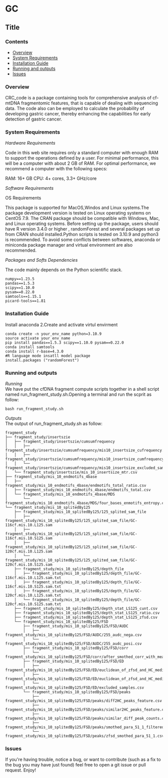 # GC
## Title
### Contents
* [Overview](#Overview)
* [System Requirements](#System-Requirements)
* [Installation Guide](#Installation-Guide)
* [Running and outputs](#Running-and-outputs)
* [Issues](#Issues)
### Overview
CRC_code is a package containing tools for comprehensive analysis of cf-mtDNA fragmentomic features, that is capable of dealing with sequencing data. The code also  can be employed to calculate the probability of developing gastric cancer, thereby enhancing the capabilities for early detection of gastric cancer.
### System Requirements
*Hardware Requirements*

Code in this web site requires only a standard computer with enough RAM to support the operations defined by a user. For minimal performance, this will be a computer with about 2 GB of RAM. For optimal performance, we recommend a computer with the following specs:

RAM: 16+ GB CPU: 4+ cores, 3.3+ GHz/core

*Software Requirements*

OS Requirements

This package is supported for MacOS,Windos and Linux systems.The package development version is tested on Linux operating systems on CentOS 7.9.
The CRAN package should be compatible with Windows, Mac, and Linux operating systems.
Before setting up the package, users should have R version 3.4.0 or higher , randomForest and several packages set up from CRAN should installed.Python scripts is tested on 3.10.9 and python3 is recommended. To avoid some conflicts between softwares, anaconda or miniconda package manager and virtual environment are also recommended.

*Packages and Softs Dependencies*

The code mainly depends on the Python scientific stack.

```
numpy==1.23.5
pandas==1.5.3
scipy==1.10.0
pysam==0.22.0
samtools==1.15.1
picard-tools==1.81
```

### Installation Guide
Install anaconda 2.Create and activate virtul envirment

```
conda create -n your_env_name python=3.10.9  
source activate your_env_name  
pip install pandas==1.5.3 scipy==1.10.0 pysam==0.22.0  
conda install samtools  
conda install r-base=4.3.0  
#R language mode insatll model package  
install.packages ("randomForest")
```

### Running and outputs
*Running*  
We have put the cfDNA fragment compute scripts together in a shell script named run_fragment_study.sh.Opening a terminal and run the scprit as follow:
```
bash run_fragment_study.sh
```
*Outputs*  
The output of run_fragment_study.sh as follow:
```
fragment_study
├── fragment_study/insertszie
│   ├── fragment_study/insertszie/cumsumfrequency
│   │   ├── fragment_study/insertszie/cumsumfrequency/mis10_insertsize_cufrequency.csv
│   │   ├── fragment_study/insertszie/cumsumfrequency/mis10_insertsize_cumfrequency50%_insertsize.csv
│   │   └── fragment_study/insertszie/cumsumfrequency/mis10_insertsize_excluded_sample.csv
│   └── fragment_study/insertszie/mis_10_insertsize_mtr.csv
├── fragment_study/mis_10_endmotifs_4base
│   ├── fragment_study/mis_10_endmotifs_4base/endmotifs_total_ratio.csv
│   ├── fragment_study/mis_10_endmotifs_4base/endmotifs_total.csv
│   └── fragment_study/mis_10_endmotifs_4base/MDS
│       └── fragment_study/mis_10_endmotifs_4base/MDS/four_bases_enmotifs_entropy.csv
└── fragment_study/mis_10_splitedBy125
    ├── fragment_study/mis_10_splitedBy125/125_splited_sam_file
    │   ├── fragment_study/mis_10_splitedBy125/125_splited_sam_file/GC-116cf.mis.10.L125.sam
    │   ├── fragment_study/mis_10_splitedBy125/125_splited_sam_file/GC-116cf.mis.10.S125.sam
    │   ├── fragment_study/mis_10_splitedBy125/125_splited_sam_file/GC-120cf.mis.10.L125.sam
    │   └── fragment_study/mis_10_splitedBy125/125_splited_sam_file/GC-120cf.mis.10.S125.sam
    ├── fragment_study/mis_10_splitedBy125/depth_file
    │   ├── fragment_study/mis_10_splitedBy125/depth_file/GC-116cf.mis.10.L125.sam.txt
    │   ├── fragment_study/mis_10_splitedBy125/depth_file/GC-116cf.mis.10.S125.sam.txt
    │   ├── fragment_study/mis_10_splitedBy125/depth_file/GC-120cf.mis.10.L125.sam.txt
    │   └── fragment_study/mis_10_splitedBy125/depth_file/GC-120cf.mis.10.S125.sam.txt
    ├── fragment_study/mis_10_splitedBy125/depth_stat_LS125_cunt.csv
    ├── fragment_study/mis_10_splitedBy125/depth_stat_LS125_ratio.csv
    ├── fragment_study/mis_10_splitedBy125/depth_stat_LS125_zfsd.csv
    └── fragment_study/mis_10_splitedBy125/FSD
        ├── fragment_study/mis_10_splitedBy125/FSD/AUDC
        │   ├── fragment_study/mis_10_splitedBy125/FSD/AUDC/255_audc_nega.csv
        │   └── fragment_study/mis_10_splitedBy125/FSD/AUDC/255_audc_posi.csv
        ├── fragment_study/mis_10_splitedBy125/FSD/corr
        │   └── fragment_study/mis_10_splitedBy125/FSD/corr/after_smothed_corr_with_mean_of_baseline.csv
        ├── fragment_study/mis_10_splitedBy125/FSD/ED
        │   ├── fragment_study/mis_10_splitedBy125/FSD/ED/euclidean_of_zfsd_and_HC_median.csv
        │   ├── fragment_study/mis_10_splitedBy125/FSD/ED/euclidean_of_zfsd_and_HC_median_in_255.csv
        │   └── fragment_study/mis_10_splitedBy125/FSD/ED/excluded_samples.csv
        └── fragment_study/mis_10_splitedBy125/FSD/peaks
            ├── fragment_study/mis_10_splitedBy125/FSD/peaks/diff2HC_peaks_feature.csv
            ├── fragment_study/mis_10_splitedBy125/FSD/peaks/similar2HC_peaks_feature.csv
            ├── fragment_study/mis_10_splitedBy125/FSD/peaks/similar_diff_peak_counts.csv
            ├── fragment_study/mis_10_splitedBy125/FSD/peaks/smothed_para_51_1_filteredBywidth_5_peaks_feature.csv
            └── fragment_study/mis_10_splitedBy125/FSD/peaks/zfsd_smothed_para_51_1.csv
```

### Issues
If you're having trouble, notice a bug, or want to contribute (such as a fix to the bug you may have just found) feel free to open a git issue or pull request. Enjoy!


